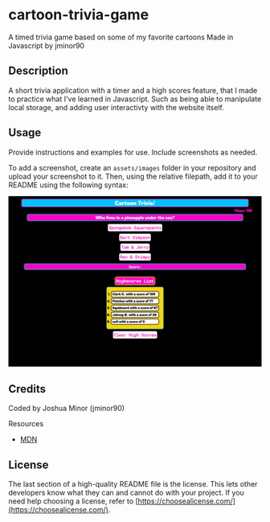 # cartoon-trivia-game 
A timed trivia game based on some of my favorite cartoons
Made in Javascript by jminor90

## Description

A short trivia application with a timer and a high scores feature, that I made to practice what I've learned in Javascript. Such as being able to manipulate local storage, and adding user interactivty with the website itself.

## Usage

Provide instructions and examples for use. Include screenshots as needed.

To add a screenshot, create an `assets/images` folder in your repository and upload your screenshot to it. Then, using the relative filepath, add it to your README using the following syntax:

![Screenshot of Application](assets/images/trivia-game.png)


## Credits

Coded by Joshua Minor (jminor90)

Resources
- [MDN](https://developer.mozilla.org/en-US/docs/Web/JavaScript)

## License

The last section of a high-quality README file is the license. This lets other developers know what they can and cannot do with your project. If you need help choosing a license, refer to [https://choosealicense.com/](https://choosealicense.com/).
